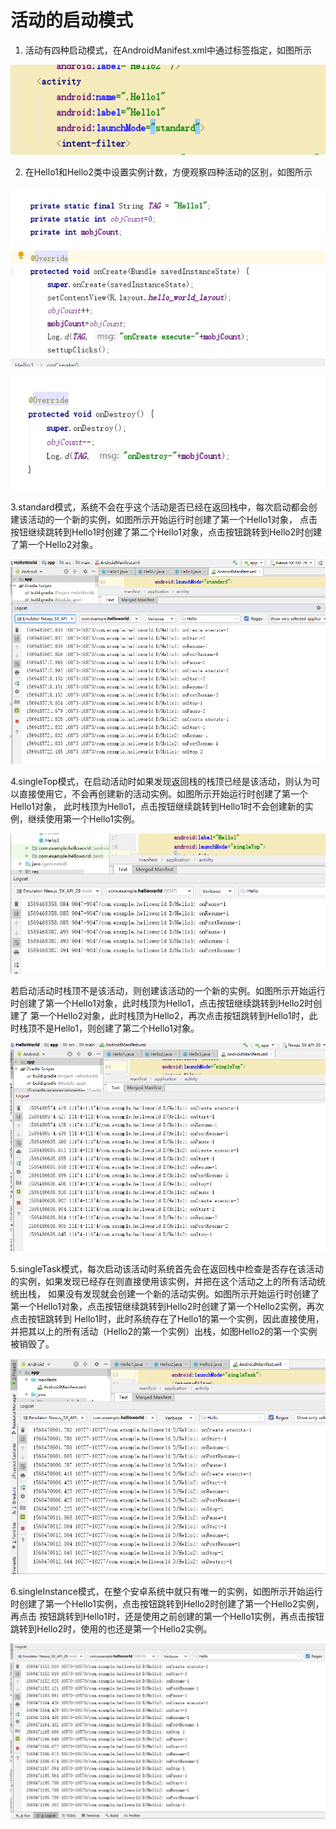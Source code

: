 # 活动的启动模式

1. 活动有四种启动模式，在AndroidManifest.xml中通过<activity>标签指定，如图所示

![images](https://github.com/Ceaull/2017267216_android/blob/master/project4/images/1.PNG)

2. 在Hello1和Hello2类中设置实例计数，方便观察四种活动的区别，如图所示

![images](https://github.com/Ceaull/2017267216_android/blob/master/project4/images/2.PNG)

![images](https://github.com/Ceaull/2017267216_android/blob/master/project4/images/2.1.PNG)

3.standard模式，系统不会在乎这个活动是否已经在返回栈中，每次启动都会创建该活动的一个新的实例，如图所示开始运行时创建了第一个Hello1对象，
  点击按钮继续跳转到Hello1时创建了第二个Hello1对象，点击按钮跳转到Hello2时创建了第一个Hello2对象。

![images](https://github.com/Ceaull/2017267216_android/blob/master/project4/images/3.1.PNG)

4.singleTop模式，在启动活动时如果发现返回栈的栈顶已经是该活动，则认为可以直接使用它，不会再创建新的活动实例。如图所示开始运行时创建了第一个Hello1对象，
  此时栈顶为Hello1，点击按钮继续跳转到Hello1时不会创建新的实例，继续使用第一个Hello1实例。
  
![images](https://github.com/Ceaull/2017267216_android/blob/master/project4/images/4.PNG)

  若启动活动时栈顶不是该活动，则创建该活动的一个新的实例。如图所示开始运行时创建了第一个Hello1对象，此时栈顶为Hello1，点击按钮继续跳转到Hello2时创建了
  第一个Hello2对象，此时栈顶为Hello2，再次点击按钮跳转到Hello1时，此时栈顶不是Hello1，则创建了第二个Hello1对象。
  
![images](https://github.com/Ceaull/2017267216_android/blob/master/project4/images/4.1.PNG)

5.singleTask模式，每次启动该活动时系统首先会在返回栈中检查是否存在该活动的实例，如果发现已经存在则直接使用该实例，并把在这个活动之上的所有活动统统出栈，
  如果没有发现就会创建一个新的活动实例。如图所示开始运行时创建了第一个Hello1对象，点击按钮继续跳转到Hello2时创建了第一个Hello2实例，再次点击按钮跳转到
  Hello1时，此时系统存在了Hello1的第一个实例，因此直接使用，并把其以上的所有活动（Hello2的第一个实例）出栈，如图Hello2的第一个实例被销毁了。
  
![images](https://github.com/Ceaull/2017267216_android/blob/master/project4/images/5.PNG)

6.singleInstance模式，在整个安卓系统中就只有唯一的实例，如图所示开始运行时创建了第一个Hello1实例，点击按钮跳转到Hello2时创建了第一个Hello2实例，再点击
  按钮跳转到Hello1时，还是使用之前创建的第一个Hello1实例，再点击按钮跳转到Hello2时，使用的也还是第一个Hello2实例。
  
![images](https://github.com/Ceaull/2017267216_android/blob/master/project4/images/6.PNG)
